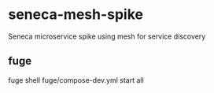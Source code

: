 # seneca-mesh-spike
Seneca microservice spike using mesh for service discovery


fuge
----
fuge shell fuge/compose-dev.yml
start all

